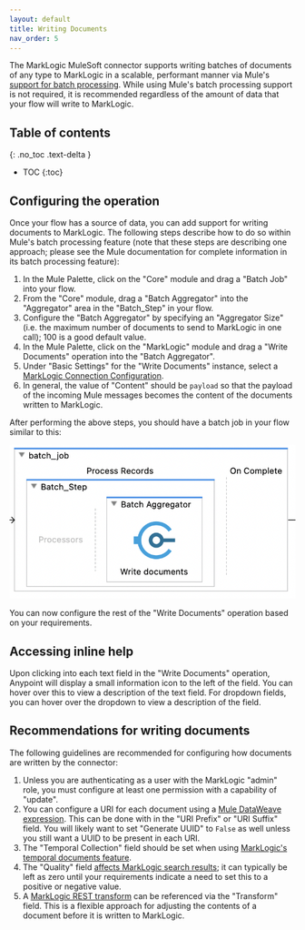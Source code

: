 ```yaml
---
layout: default
title: Writing Documents
nav_order: 5
---
```


The MarkLogic MuleSoft connector supports writing batches of documents of any type to MarkLogic in a scalable, 
performant manner via Mule's [support for batch processing](https://docs.mulesoft.com/mule-runtime/latest/batch-processing-concept). 
While using Mule's batch processing support is not required, it is recommended regardless of the amount of data that
your flow will write to MarkLogic.

## Table of contents
{: .no_toc .text-delta }

- TOC
{:toc}

## Configuring the operation

Once your flow has a source of data, you can add support for writing documents to MarkLogic. The following steps 
describe how to do so within Mule's batch processing feature (note that these steps are describing one approach; 
please see the Mule documentation for complete information in its batch processing feature):

1. In the Mule Palette, click on the "Core" module and drag a "Batch Job" into your flow. 
2. From the "Core" module, drag a "Batch Aggregator" into the "Aggregator" area in the "Batch_Step" in your flow.
3. Configure the "Batch Aggregator" by specifying an "Aggregator Size" (i.e. the maximum number of documents to send to MarkLogic 
in one call); 100 is a good default value. 
4. In the Mule Palette, click on the "MarkLogic" module and drag a "Write Documents" operation into the "Batch Aggregator". 
5. Under "Basic Settings" for the "Write Documents" instance, select a [MarkLogic Connection Configuration](connection-guide.md).
6. In general, the value of "Content" should be `payload` so that the payload of the incoming Mule messages becomes the
content of the documents written to MarkLogic.

After performing the above steps, you should have a batch job in your flow similar to this:

![batch-job.png](assets/batch-job.png)

You can now configure the rest of the "Write Documents" operation based on your requirements. 

## Accessing inline help

Upon clicking into each text field in the "Write Documents" operation, Anypoint will display a small information icon 
to the left of the field. You can hover over this to view a description of the text field. For dropdown fields, you 
can hover over the dropdown to view a description of the field.

## Recommendations for writing documents

The following guidelines are recommended for configuring how documents are written by the connector:

1. Unless you are authenticating as a user with the MarkLogic "admin" role, you must configure at least one permission
with a capability of "update". 
2. You can configure a URI for each document using a [Mule DataWeave expression](https://docs.mulesoft.com/mule-runtime/4.4/dataweave). 
This can be done with in the "URI Prefix" or "URI Suffix" field. You will likely want to set "Generate UUID" to `False`
as well unless you still want a UUID to be present in each URI.
3. The "Temporal Collection" field should be set when using [MarkLogic's temporal documents feature](https://docs.marklogic.com/guide/temporal/intro).
4. The "Quality" field [affects MarkLogic search results](https://docs.marklogic.com/guide/search-dev/relevance#id_68032); it can 
typically be left as zero until your requirements indicate a need to set this to a positive or negative value.
5. A [MarkLogic REST transform](https://docs.marklogic.com/guide/rest-dev/transforms) can be referenced via the "Transform"
field. This is a flexible approach for adjusting the contents of a document before it is written to MarkLogic.


